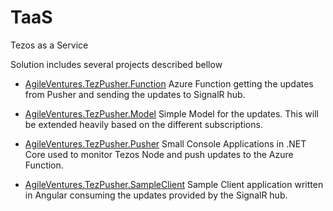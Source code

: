 
# TaaS
Tezos as a Service

Solution includes several projects described bellow

 - [AgileVentures.TezPusher.Function](https://github.com/agile-ventures/TaaS/tree/master/AgileVentures.TezPusher.Function "AgileVentures.TezPusher.Function")
Azure Function getting the updates from Pusher and sending the updates to SignalR hub.

 - [AgileVentures.TezPusher.Model](https://github.com/agile-ventures/TaaS/tree/master/AgileVentures.TezPusher.Model "AgileVentures.TezPusher.Model")
Simple Model for the updates. This will be extended heavily based on the different subscriptions.

 - [AgileVentures.TezPusher.Pusher](https://github.com/agile-ventures/TaaS/tree/master/AgileVentures.TezPusher.Pusher "AgileVentures.TezPusher.Pusher")
Small Console Applications in .NET Core used to monitor Tezos Node and push updates to the Azure Function.

 - [AgileVentures.TezPusher.SampleClient](https://github.com/agile-ventures/TaaS/tree/master/AgileVentures.TezPusher.SampleClient "AgileVentures.TezPusher.SampleClient")
 Sample Client application written in Angular consuming the updates provided by the SignalR hub.   
